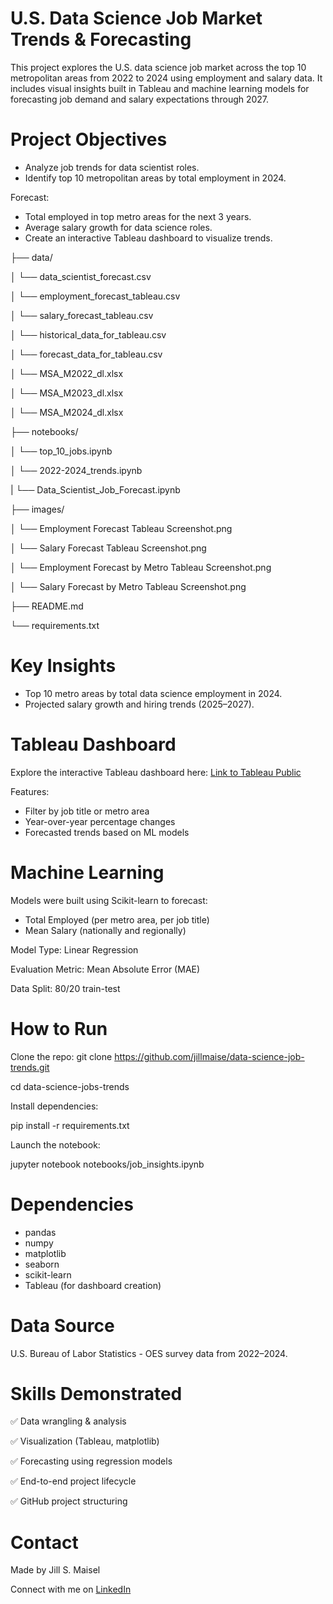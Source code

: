 # U.S. Data Science Job Market Trends & Forecasting

This project explores the U.S. data science job market across the top 10 metropolitan areas from 2022 to 2024 using employment and salary data. It includes visual insights built in Tableau and machine learning models for forecasting job demand and salary expectations through 2027.

# Project Objectives

* Analyze job trends for data scientist roles.
* Identify top 10 metropolitan areas by total employment in 2024.


Forecast:
* Total employed in top metro areas for the next 3 years.
* Average salary growth for data science roles.
* Create an interactive Tableau dashboard to visualize trends.


├── data/


│      └── data_scientist_forecast.csv


│      └── employment_forecast_tableau.csv


│      └── salary_forecast_tableau.csv


│      └── historical_data_for_tableau.csv


│      └── forecast_data_for_tableau.csv


│      └── MSA_M2022_dl.xlsx


│      └── MSA_M2023_dl.xlsx


│      └── MSA_M2024_dl.xlsx


├── notebooks/


│      └── top_10_jobs.ipynb


│      └── 2022-2024_trends.ipynb


|      └── Data_Scientist_Job_Forecast.ipynb


├── images/


│ └── Employment Forecast Tableau Screenshot.png


│ └── Salary Forecast Tableau Screenshot.png


│ └── Employment Forecast by Metro Tableau Screenshot.png


│ └── Salary Forecast by Metro Tableau Screenshot.png

├── README.md


└── requirements.txt


# Key Insights

* Top 10 metro areas by total data science employment in 2024.
* Projected salary growth and hiring trends (2025–2027).

# Tableau Dashboard

Explore the interactive Tableau dashboard here: [Link to Tableau Public](https://public.tableau.com/views/DataScienceJobTrends_17533306711200/MetroEmploymentForecast?:language=en-US&publish=yes&:sid=&:redirect=auth&:display_count=n&:origin=viz_share_link)


Features:
* Filter by job title or metro area
* Year-over-year percentage changes
* Forecasted trends based on ML models

# Machine Learning

Models were built using Scikit-learn to forecast:
* Total Employed (per metro area, per job title)
* Mean Salary (nationally and regionally)


Model Type: Linear Regression


Evaluation Metric: Mean Absolute Error (MAE)


Data Split: 80/20 train-test

# How to Run

Clone the repo:
git clone https://github.com/jillmaise/data-science-job-trends.git


cd data-science-jobs-trends

Install dependencies:


pip install -r requirements.txt

Launch the notebook:


jupyter notebook notebooks/job_insights.ipynb

# Dependencies

* pandas
* numpy
* matplotlib
* seaborn
* scikit-learn
* Tableau (for dashboard creation)

# Data Source

U.S. Bureau of Labor Statistics - OES survey data from 2022–2024.

# Skills Demonstrated

✅ Data wrangling & analysis


✅ Visualization (Tableau, matplotlib)


✅ Forecasting using regression models


✅ End-to-end project lifecycle


✅ GitHub project structuring

# Contact

Made by Jill S. Maisel


Connect with me on [LinkedIn](https://www.linkedin.com/in/jill-maisel/)

